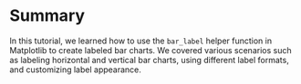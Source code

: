 # Summary

In this tutorial, we learned how to use the `bar_label` helper function in Matplotlib to create labeled bar charts. We covered various scenarios such as labeling horizontal and vertical bar charts, using different label formats, and customizing label appearance.
